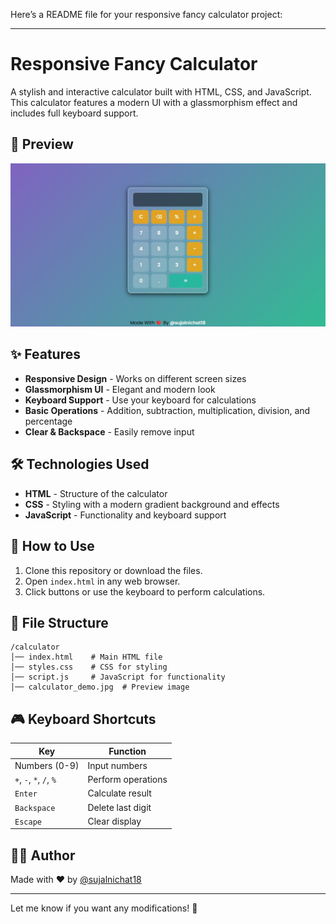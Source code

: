 Here’s a README file for your responsive fancy calculator project:  

---

# Responsive Fancy Calculator  

A stylish and interactive calculator built with HTML, CSS, and JavaScript. This calculator features a modern UI with a glassmorphism effect and includes full keyboard support.  

## 📸 Preview  
![Calculator Preview](calculator_demo.jpg)  

## ✨ Features  
- **Responsive Design** - Works on different screen sizes  
- **Glassmorphism UI** - Elegant and modern look  
- **Keyboard Support** - Use your keyboard for calculations  
- **Basic Operations** - Addition, subtraction, multiplication, division, and percentage  
- **Clear & Backspace** - Easily remove input  

## 🛠️ Technologies Used  
- **HTML** - Structure of the calculator  
- **CSS** - Styling with a modern gradient background and effects  
- **JavaScript** - Functionality and keyboard support  

## 🚀 How to Use  
1. Clone this repository or download the files.  
2. Open `index.html` in any web browser.  
3. Click buttons or use the keyboard to perform calculations.  

## 📜 File Structure  
```
/calculator
│── index.html    # Main HTML file  
│── styles.css    # CSS for styling  
│── script.js     # JavaScript for functionality  
│── calculator_demo.jpg  # Preview image  
```

## 🎮 Keyboard Shortcuts  
| Key | Function |
|------|-----------|
| Numbers (0-9) | Input numbers |
| `+`, `-`, `*`, `/`, `%` | Perform operations |
| `Enter` | Calculate result |
| `Backspace` | Delete last digit |
| `Escape` | Clear display |

## 👨‍💻 Author  
Made with ❤️ by [@sujalnichat18](https://www.linkedin.com/in/sujal-nichat-1811sn/)  

---

Let me know if you want any modifications! 🚀